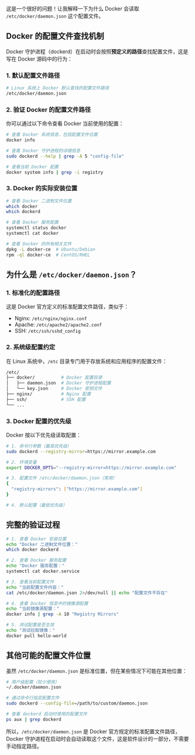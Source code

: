 这是一个很好的问题！让我解释一下为什么 Docker 会读取 `/etc/docker/daemon.json` 这个配置文件。

## Docker 的配置文件查找机制

Docker 守护进程（dockerd）在启动时会按照**预定义的路径**查找配置文件，这是写在 Docker 源码中的行为：

### 1. 默认配置文件路径
```bash
# Linux 系统上 Docker 默认查找的配置文件路径
/etc/docker/daemon.json
```

### 2. 验证 Docker 的配置文件路径
你可以通过以下命令查看 Docker 当前使用的配置：

```bash
# 查看 Docker 系统信息，包括配置文件位置
docker info

# 查看 Docker 守护进程的详细信息
sudo dockerd --help | grep -A 5 "config-file"

# 查看当前 Docker 配置
docker system info | grep -i registry
```

### 3. Docker 的实际安装位置
```bash
# 查看 Docker 二进制文件位置
which docker
which dockerd

# 查看 Docker 服务配置
systemctl status docker
systemctl cat docker

# 查看 Docker 的所有相关文件
dpkg -L docker-ce  # Ubuntu/Debian
rpm -ql docker-ce  # CentOS/RHEL
```

## 为什么是 `/etc/docker/daemon.json`？

### 1. 标准化的配置路径
这是 Docker 官方定义的标准配置文件路径，类似于：
- Nginx: `/etc/nginx/nginx.conf`
- Apache: `/etc/apache2/apache2.conf`
- SSH: `/etc/ssh/sshd_config`

### 2. 系统级配置约定
在 Linux 系统中，`/etc` 目录专门用于存放系统和应用程序的配置文件：

```bash
/etc/
├── docker/          # Docker 配置目录
│   ├── daemon.json  # Docker 守护进程配置
│   └── key.json     # Docker 密钥文件
├── nginx/           # Nginx 配置
├── ssh/             # SSH 配置
└── ...
```

### 3. Docker 配置的优先级
Docker 按以下优先级读取配置：

```bash
# 1. 命令行参数（最高优先级）
sudo dockerd --registry-mirror=https://mirror.example.com

# 2. 环境变量
export DOCKER_OPTS="--registry-mirror=https://mirror.example.com"

# 3. 配置文件 /etc/docker/daemon.json（常用）
{
  "registry-mirrors": ["https://mirror.example.com"]
}

# 4. 默认配置（最低优先级）
```

## 完整的验证过程

```bash
# 1. 查看 Docker 安装位置
echo "Docker 二进制文件位置："
which docker dockerd

# 2. 查看 Docker 服务配置
echo "Docker 服务配置："
systemctl cat docker.service

# 3. 查看当前配置文件
echo "当前配置文件内容："
cat /etc/docker/daemon.json 2>/dev/null || echo "配置文件不存在"

# 4. 查看 Docker 信息中的镜像源配置
echo "当前镜像源配置："
docker info | grep -A 10 "Registry Mirrors"

# 5. 测试配置是否生效
echo "测试拉取镜像："
docker pull hello-world
```

## 其他可能的配置文件位置

虽然 `/etc/docker/daemon.json` 是标准位置，但在某些情况下可能在其他位置：

```bash
# 用户级配置（较少使用）
~/.docker/daemon.json

# 通过命令行指定配置文件
sudo dockerd --config-file=/path/to/custom/daemon.json

# 查看 dockerd 启动时使用的配置文件
ps aux | grep dockerd
```

所以，`/etc/docker/daemon.json` 是 Docker 官方规定的标准配置文件路径，Docker 守护进程在启动时会自动读取这个文件，这是软件设计的一部分，不需要手动指定路径。